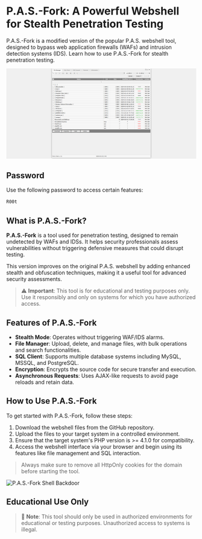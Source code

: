 # P.A.S.-Fork: A Powerful Webshell for Stealth Penetration Testing

P.A.S.-Fork is a modified version of the popular P.A.S. webshell tool, designed to bypass web application firewalls (WAFs) and intrusion detection systems (IDS). Learn how to use P.A.S.-Fork for stealth penetration testing.

![P.A.S.-Fork Shell Backdoor](https://raw.githubusercontent.com/RootShelll/P.A.S.-Fork-WebShell/refs/heads/main/P.A.S.-Fork.png "P.A.S.-Fork Shell Backdoor")

## Password
Use the following password to access certain features:

```bash
R00t
```

## What is P.A.S.-Fork?

**P.A.S.-Fork** is a tool used for penetration testing, designed to remain undetected by WAFs and IDSs. It helps security professionals assess vulnerabilities without triggering defensive measures that could disrupt testing.

This version improves on the original P.A.S. webshell by adding enhanced stealth and obfuscation techniques, making it a useful tool for advanced security assessments.

> ⚠️ **Important**: This tool is for educational and testing purposes only. Use it responsibly and only on systems for which you have authorized access.

## Features of P.A.S.-Fork

- **Stealth Mode**: Operates without triggering WAF/IDS alarms.
- **File Manager**: Upload, delete, and manage files, with bulk operations and search functionalities.
- **SQL Client**: Supports multiple database systems including MySQL, MSSQL, and PostgreSQL.
- **Encryption**: Encrypts the source code for secure transfer and execution.
- **Asynchronous Requests**: Uses AJAX-like requests to avoid page reloads and retain data.

## How to Use P.A.S.-Fork

To get started with P.A.S.-Fork, follow these steps:

1. Download the webshell files from the GitHub repository.
2. Upload the files to your target system in a controlled environment.
3. Ensure that the target system's PHP version is >= 4.1.0 for compatibility.
4. Access the webshell interface via your browser and begin using its features like file management and SQL interaction.

> Always make sure to remove all HttpOnly cookies for the domain before starting the tool.

![P.A.S.-Fork Shell Backdoor](https://i.imgur.com/VHV2iGQ.jpeg "P.A.S.-Fork Shell Backdoor")

## Educational Use Only

> 📘 **Note**: This tool should only be used in authorized environments for educational or testing purposes. Unauthorized access to systems is illegal.
